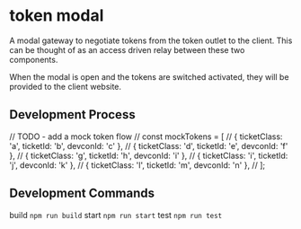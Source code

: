 # token modal
A modal gateway to negotiate tokens from the token outlet to the client. This can be thought of as an access driven relay between these two components.

When the modal is open and the tokens are switched activated, they will be provided to the client website.

## Development Process

// TODO - add a mock token flow
// const mockTokens = [
//   { ticketClass: 'a', ticketId: 'b', devconId: 'c' },
//   { ticketClass: 'd', ticketId: 'e', devconId: 'f' },
//   { ticketClass: 'g', ticketId: 'h', devconId: 'i' },
//   { ticketClass: 'i', ticketId: 'j', devconId: 'k' },
//   { ticketClass: 'l', ticketId: 'm', devconId: 'n' },
// ];

## Development Commands

build `npm run build`
start `npm run start`
test `npm run test`



